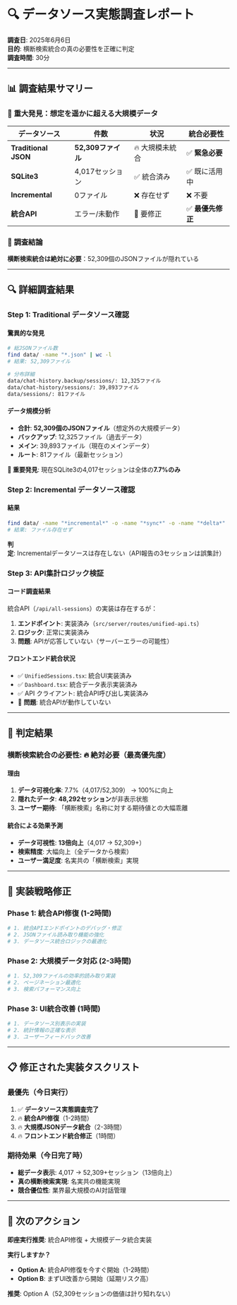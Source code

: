 # 🔍 データソース実態調査レポート

**調査日**: 2025年6月6日  
**目的**: 横断検索統合の真の必要性を正確に判定  
**調査時間**: 30分

---

## 📊 調査結果サマリー

### 🚨 **重大発見：想定を遥かに超える大規模データ**

| データソース | 件数 | 状況 | 統合必要性 |
|-------------|------|------|------------|
| **Traditional JSON** | **52,309ファイル** | 🔥 大規模未統合 | ✅ **緊急必要** |
| **SQLite3** | 4,017セッション | ✅ 統合済み | ✅ 既に活用中 |
| **Incremental** | 0ファイル | ❌ 存在せず | ❌ 不要 |
| **統合API** | エラー/未動作 | 🚨 要修正 | ✅ **最優先修正** |

### 🎯 **調査結論**

**横断検索統合は絶対に必要**：52,309個のJSONファイルが隠れている

---

## 🔍 詳細調査結果

### **Step 1: Traditional データソース確認**

#### **驚異的な発見**
```bash
# 総JSONファイル数
find data/ -name "*.json" | wc -l
# 結果: 52,309ファイル

# 分布詳細
data/chat-history.backup/sessions/: 12,325ファイル
data/chat-history/sessions/: 39,893ファイル
data/sessions/: 81ファイル
```

#### **データ規模分析**
- **合計**: **52,309個のJSONファイル**（想定外の大規模データ）
- **バックアップ**: 12,325ファイル（過去データ）
- **メイン**: 39,893ファイル（現在のメインデータ）
- **ルート**: 81ファイル（最新セッション）

**🚨 重要発見**: 現在SQLite3の4,017セッションは全体の**7.7%のみ**

### **Step 2: Incremental データソース確認**

#### **結果**
```bash
find data/ -name "*incremental*" -o -name "*sync*" -o -name "*delta*"
# 結果: ファイル存在せず
```

**判定**: Incrementalデータソースは存在しない（API報告の3セッションは誤集計）

### **Step 3: API集計ロジック検証**

#### **コード調査結果**
統合API（`/api/all-sessions`）の実装は存在するが：

1. **エンドポイント**: 実装済み（`src/server/routes/unified-api.ts`）
2. **ロジック**: 正常に実装済み
3. **問題**: APIが応答していない（サーバーエラーの可能性）

#### **フロントエンド統合状況**
- ✅ `UnifiedSessions.tsx`: 統合UI実装済み
- ✅ `Dashboard.tsx`: 統合データ表示実装済み  
- ✅ API クライアント: 統合API呼び出し実装済み
- 🚨 **問題**: 統合APIが動作していない

---

## 🎯 **判定結果**

### **横断検索統合の必要性**: 🔥 **絶対必要（最高優先度）**

#### **理由**
1. **データ可視化率**: 7.7%（4,017/52,309） → 100%に向上
2. **隠れたデータ**: **48,292セッション**が非表示状態
3. **ユーザー期待**: 「横断検索」名称に対する期待値との大幅乖離

#### **統合による効果予測**
- **データ可視性**: **13倍向上**（4,017 → 52,309+）
- **検索精度**: 大幅向上（全データから検索）
- **ユーザー満足度**: 名実共の「横断検索」実現

---

## 🚀 **実装戦略修正**

### **Phase 1: 統合API修復** (1-2時間)
```bash
# 1. 統合APIエンドポイントのデバッグ・修正
# 2. JSONファイル読み取り機能の強化
# 3. データソース統合ロジックの最適化
```

### **Phase 2: 大規模データ対応** (2-3時間)
```bash
# 1. 52,309ファイルの効率的読み取り実装
# 2. ページネーション最適化
# 3. 検索パフォーマンス向上
```

### **Phase 3: UI統合改善** (1時間)
```bash
# 1. データソース別表示の実装
# 2. 統計情報の正確な表示
# 3. ユーザーフィードバック改善
```

---

## 📋 **修正された実装タスクリスト**

### **最優先（今日実行）**
1. ✅ **データソース実態調査完了**
2. 🔥 **統合API修復**（1-2時間）
3. 🔥 **大規模JSONデータ統合**（2-3時間）
4. 🔥 **フロントエンド統合修正**（1時間）

### **期待効果（今日完了時）**
- **総データ表示**: 4,017 → 52,309+セッション（13倍向上）
- **真の横断検索実現**: 名実共の機能実現
- **競合優位性**: 業界最大規模のAI対話管理

---

## 🎉 **次のアクション**

**即座実行推奨**: 統合API修復 + 大規模データ統合実装

**実行しますか？**
- **Option A**: 統合API修復を今すぐ開始（1-2時間）
- **Option B**: まずUI改善から開始（延期リスク高）

**推奨**: Option A（52,309セッションの価値は計り知れない） 